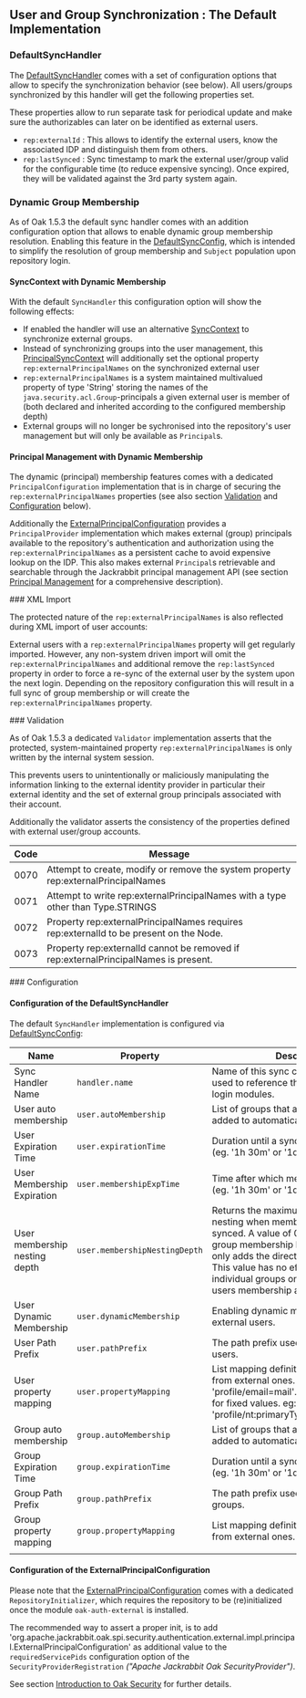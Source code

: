 <!--
   Licensed to the Apache Software Foundation (ASF) under one or more
   contributor license agreements.  See the NOTICE file distributed with
   this work for additional information regarding copyright ownership.
   The ASF licenses this file to You under the Apache License, Version 2.0
   (the "License"); you may not use this file except in compliance with
   the License.  You may obtain a copy of the License at

       http://www.apache.org/licenses/LICENSE-2.0

   Unless required by applicable law or agreed to in writing, software
   distributed under the License is distributed on an "AS IS" BASIS,
   WITHOUT WARRANTIES OR CONDITIONS OF ANY KIND, either express or implied.
   See the License for the specific language governing permissions and
   limitations under the License.
-->

User and Group Synchronization : The Default Implementation
--------------------------------------------------------------------------------

### DefaultSyncHandler

The [DefaultSyncHandler] comes with a set of configuration options that
allow to specify the synchronization behavior (see below). All users/groups
synchronized by this handler will get the following properties set.

These properties allow to run separate task for periodical update and make sure
the authorizables can later on be identified as external users.

- `rep:externalId` : This allows to identify the external users, know the associated IDP and distinguish them from others.
- `rep:lastSynced` : Sync timestamp to mark the external user/group valid for the configurable time (to reduce expensive syncing). Once expired, they will be validated against the 3rd party system again.

### Dynamic Group Membership

As of Oak 1.5.3 the default sync handler comes with an addition configuration 
option that allows to enable dynamic group membership resolution. Enabling this
feature in the [DefaultSyncConfig], which is intended to simplify the resolution
of group membership and `Subject` population upon repository login.

#### SyncContext with Dynamic Membership

With the default `SyncHandler` this configuration option will show the following 
effects:

- If enabled the handler will use an alternative [SyncContext] to synchronize external groups.
- Instead of synchronizing groups into the user management, this [PrincipalSyncContext]
  will additionally set the optional property `rep:externalPrincipalNames` on the 
  synchronized external user
- `rep:externalPrincipalNames` is a system maintained multivalued property of type 
  'String' storing the names of the `java.security.acl.Group`-principals a given 
  external user is member of (both declared and inherited according to the configured
  membership depth)
- External groups will no longer be sychronised into the repository's user management 
  but will only be available as `Principal`s.
  
#### Principal Management with Dynamic Membership 

The dynamic (principal) membership features comes with a dedicated `PrincipalConfiguration` 
implementation that is in charge of securing  the `rep:externalPrincipalNames` properties 
(see also section [Validation](#validation) and [Configuration](#configuration) below). 

Additionally the [ExternalPrincipalConfiguration] provides a `PrincipalProvider` 
implementation which makes external (group) principals available to the repository's 
authentication and authorization using the `rep:externalPrincipalNames` as a 
persistent cache to avoid expensive lookup on the IDP.
This also makes external `Principal`s retrievable and searchable through the 
Jackrabbit principal management API (see section [Principal Management](../principal.html)
for a comprehensive description).

<a name="xml_import"/>
### XML Import

The protected nature of the `rep:externalPrincipalNames` is also reflected during
XML import of user accounts:

External users with a `rep:externalPrincipalNames` property will get regularly imported.
However, any non-system driven import will omit the `rep:externalPrincipalNames` 
and additional remove the `rep:lastSynced` property in order to force a re-sync
of the external user by the system upon the next login. Depending on the repository
configuration this will result in a full sync of group membership or will create
the `rep:externalPrincipalNames` property.

<a name="validation"/>
### Validation

As of Oak 1.5.3 a dedicated `Validator` implementation asserts that the protected,
system-maintained property `rep:externalPrincipalNames` is only written by the 
internal system session. 

This prevents users to unintentionally or maliciously manipulating the information
linking to the external identity provider in particular their external identity
and the set of external group principals associated with their account.

Additionally the validator asserts the consistency of the properties defined
with external user/group accounts.

| Code              | Message                                                  |
|-------------------|----------------------------------------------------------|
| 0070              | Attempt to create, modify or remove the system property rep:externalPrincipalNames |
| 0071              | Attempt to write rep:externalPrincipalNames with a type other than Type.STRINGS |
| 0072              | Property rep:externalPrincipalNames requires rep:externalId to be present on the Node. |
| 0073              | Property rep:externalId cannot be removed if rep:externalPrincipalNames is present. |

<a name="configuration"/>
### Configuration

#### Configuration of the DefaultSyncHandler

The default `SyncHandler` implementation is configured via [DefaultSyncConfig]:

| Name                          | Property                      | Description                              |
|-------------------------------|-------------------------------|------------------------------------------|
| Sync Handler Name             | `handler.name`                | Name of this sync configuration. This is used to reference this handler by the login modules. |
| User auto membership          | `user.autoMembership`         | List of groups that a synced user is added to automatically |
| User Expiration Time          | `user.expirationTime`         | Duration until a synced user gets expired (eg. '1h 30m' or '1d'). |
| User Membership Expiration    | `user.membershipExpTime`      | Time after which membership expires (eg. '1h 30m' or '1d'). |
| User membership nesting depth | `user.membershipNestingDepth` | Returns the maximum depth of group nesting when membership relations are synced. A value of 0 effectively disables group membership lookup. A value of 1 only adds the direct groups of a user. This value has no effect when syncing individual groups only when syncing a users membership ancestry. |
| User Dynamic Membership       | `user.dynamicMembership`      | Enabling dynamic membership for external users. |
| User Path Prefix              | `user.pathPrefix`             | The path prefix used when creating new users. |
| User property mapping         | `user.propertyMapping`        | List mapping definition of local properties from external ones. eg: 'profile/email=mail'.Use double quotes for fixed values. eg: 'profile/nt:primaryType="nt:unstructured" |
| Group auto membership         | `group.autoMembership`        | List of groups that a synced group is added to automatically |
| Group Expiration Time         | `group.expirationTime`        | Duration until a synced group expires (eg. '1h 30m' or '1d'). |
| Group Path Prefix             | `group.pathPrefix`            | The path prefix used when creating new groups. |
| Group property mapping        | `group.propertyMapping`       | List mapping definition of local properties from external ones. |
| | | |

#### Configuration of the ExternalPrincipalConfiguration

Please note that the [ExternalPrincipalConfiguration] comes with a dedicated
`RepositoryInitializer`, which requires the repository to be (re)initialized
once the module `oak-auth-external` is installed.

The recommended way to assert a proper init, is to add 
'org.apache.jackrabbit.oak.spi.security.authentication.external.impl.principal.ExternalPrincipalConfiguration'
as additional value to the `requiredServicePids` configuration option of the 
`SecurityProviderRegistration` _("Apache Jackrabbit Oak SecurityProvider")_.

See section [Introduction to Oak Security](../introduction.html) for further details.

<!-- references -->
[SyncContext]: /oak/docs/apidocs/org/apache/jackrabbit/oak/spi/security/authentication/external/SyncContext.html
[DefaultSyncHandler]: /oak/docs/apidocs/org/apache/jackrabbit/oak/spi/security/authentication/external/impl/DefaultSyncHandler.html
[DefaultSyncConfig]: /oak/docs/apidocs/org/apache/jackrabbit/oak/spi/security/authentication/external/impl/DefaultSyncConfig.html
[ExternalPrincipalConfiguration]: /oak/docs/apidocs/org/apache/jackrabbit/oak/spi/security/authentication/external/impl/principal/ExternalPrincipalConfiguration.html
[PrincipalSyncContext]: /oak/docs/apidocs/org/apache/jackrabbit/oak/spi/security/authentication/external/impl/principal/PrincipalSyncContext.html
